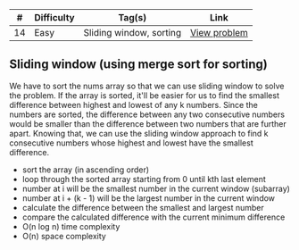 | #   | Difficulty | Tag(s)                  | Link                                                                                                     |
| --- | ---------- | ----------------------- | -------------------------------------------------------------------------------------------------------- |
| 14  | Easy       | Sliding window, sorting | [View problem](https://leetcode.com/problems/minimum-difference-between-highest-and-lowest-of-k-scores/) |

## Sliding window (using merge sort for sorting)

We have to sort the nums array so that we can use sliding window to solve the problem. If the array is sorted, it'll be easier for us to find the smallest difference between highest and lowest of any k numbers. Since the numbers are sorted, the difference between any two consecutive numbers would be smaller than the difference between two numbers that are further apart. Knowing that, we can use the sliding window approach to find k consecutive numbers whose highest and lowest have the smallest difference.

- sort the array (in ascending order)
- loop through the sorted array starting from 0 until kth last element
- number at i will be the smallest number in the current window (subarray)
- number at i + (k - 1) will be the largest number in the current window
- calculate the difference between the smallest and largest number
- compare the calculated difference with the current minimum difference
- O(n log n) time complexity
- O(n) space complexity
